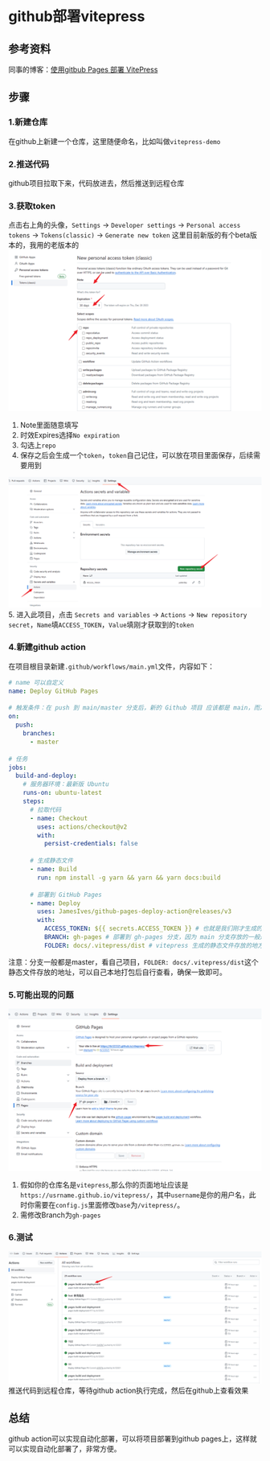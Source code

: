 # github部署vitepress

## 参考资料

同事的博客：[使用gitbub Pages 部署 VitePress](https://libraheresy.github.io/site/blog/%E4%BD%BF%E7%94%A8_GithubPages_%E9%83%A8%E7%BD%B2_VitePress)

## 步骤

### 1.新建仓库
在github上新建一个仓库，这里随便命名，比如叫做`vitepress-demo`

### 2.推送代码
github项目拉取下来，代码放进去，然后推送到远程仓库

### 3.获取token
点击右上角的头像，`Settings` -> `Developer settings` -> `Personal access tokens` -> `Tokens(classic)` -> `Generate new token`
这里目前新版的有个beta版本的，我用的老版本的
![图片](./images/github.png)
1. Note里面随意填写
2. 时效Expires选择`No expiration`
3. 勾选上`repo`
4. 保存之后会生成一个`token`，`token`自己记住，可以放在项目里面保存，后续需要用到

![图片](./images/github2.png)
5. 进入此项目，点击 `Secrets and variables` -> `Actions` -> `New repository secret`，`Name`填`ACCESS_TOKEN`，`Value`填刚才获取到的`token`

### 4.新建github action
在项目根目录新建`.github/workflows/main.yml`文件，内容如下：
```yml
# name 可以自定义
name: Deploy GitHub Pages

# 触发条件：在 push 到 main/master 分支后，新的 Github 项目 应该都是 main，而之前的项目一般都是 master
on:
  push:
    branches:
      - master

# 任务
jobs:
  build-and-deploy:
    # 服务器环境：最新版 Ubuntu
    runs-on: ubuntu-latest
    steps:
      # 拉取代码
      - name: Checkout
        uses: actions/checkout@v2
        with:
          persist-credentials: false

      # 生成静态文件
      - name: Build
        run: npm install -g yarn && yarn && yarn docs:build

      # 部署到 GitHub Pages
      - name: Deploy
        uses: JamesIves/github-pages-deploy-action@releases/v3
        with:
          ACCESS_TOKEN: ${{ secrets.ACCESS_TOKEN }} # 也就是我们刚才生成的 secret
          BRANCH: gh-pages # 部署到 gh-pages 分支，因为 main 分支存放的一般是源码，而 gh-pages 分支则用来存放生成的静态文件
          FOLDER: docs/.vitepress/dist # vitepress 生成的静态文件存放的地方
```
注意：分支一般都是master，看自己项目，`FOLDER: docs/.vitepress/dist`这个静态文件存放的地址，可以自己本地打包后自行查看，确保一致即可。

### 5.可能出现的问题

![图片](./images/github3.png)
1. 假如你的仓库名是`vitepress`,那么你的页面地址应该是`https://usrname.github.io/vitepress/`，其中`username`是你的用户名，此时你需要在`config.js`里面修改`base`为`/vitepress/`。
2. 需修改Branch为`gh-pages`

### 6.测试
![图片](./images/github4.png)
推送代码到远程仓库，等待github action执行完成，然后在github上查看效果

## 总结
github action可以实现自动化部署，可以将项目部署到github pages上，这样就可以实现自动化部署了，非常方便。